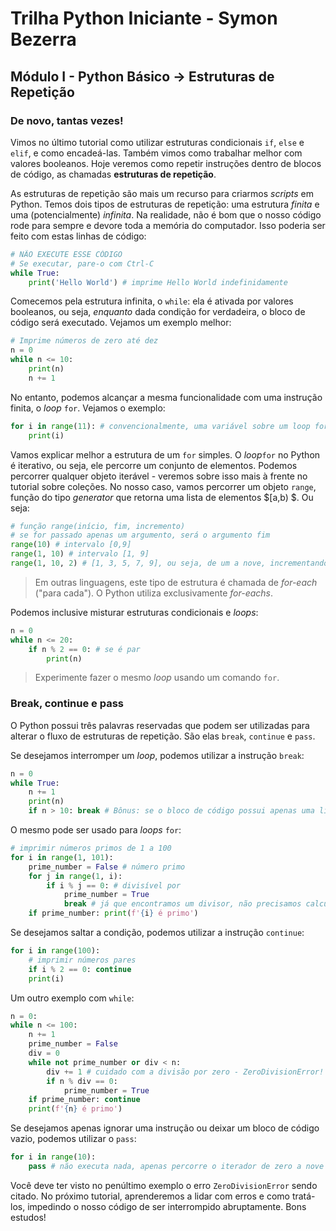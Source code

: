 # Trilha Python Iniciante - Symon Bezerra
## Módulo I - Python Básico → Estruturas de Repetição

### De novo, tantas vezes!

Vimos no último tutorial como utilizar estruturas condicionais `if`, `else` e `elif`, e como encadeá-las. Também vimos como trabalhar melhor com valores booleanos. Hoje veremos como repetir instruções dentro de blocos de código, as chamadas **estruturas de repetição**.

As estruturas de repetição são mais um recurso para criarmos *scripts* em Python. Temos dois tipos de estruturas de repetição: uma estrutura *finita* e uma (potencialmente) *infinita*. Na realidade, não é bom que o nosso código rode para sempre e devore toda a memória do computador. Isso poderia ser feito com estas linhas de código:

```python
# NÃO EXECUTE ESSE CÓDIGO
# Se executar, pare-o com Ctrl-C
while True:
    print('Hello World') # imprime Hello World indefinidamente
```

Comecemos pela estrutura infinita, o `while`: ela é ativada por valores booleanos, ou seja, *enquanto* dada condição for verdadeira, o bloco de código será executado. Vejamos um exemplo melhor:

```python
# Imprime números de zero até dez
n = 0
while n <= 10:
    print(n)
    n += 1
```

No entanto, podemos alcançar a mesma funcionalidade com uma instrução finita, o *loop* `for`. Vejamos o exemplo:

```python
for i in range(11): # convencionalmente, uma variável sobre um loop for é chamado de `i` (de iterativo)
    print(i)
```

Vamos explicar melhor a estrutura de um `for` simples. O *loop*`for` no Python é iterativo, ou seja, ele percorre um conjunto de elementos. Podemos percorrer qualquer objeto iterável - veremos sobre isso mais à frente no tutorial sobre coleções. No nosso caso, vamos percorrer um objeto `range`, função do tipo *generator* que retorna uma lista de elementos $[a,b) $. Ou seja:

```python
# função range(início, fim, incremento)
# se for passado apenas um argumento, será o argumento fim
range(10) # intervalo [0,9]
range(1, 10) # intervalo [1, 9]
range(1, 10, 2) # [1, 3, 5, 7, 9], ou seja, de um a nove, incrementando de dois em dois
```

> Em outras linguagens, este tipo de estrutura é chamada de *for-each* ("para cada"). O Python utiliza exclusivamente *for-eachs*.

Podemos inclusive misturar estruturas condicionais e *loops*:
```python
n = 0
while n <= 20:
    if n % 2 == 0: # se é par
        print(n)
```

> Experimente fazer o mesmo *loop* usando um comando `for`.

### Break, continue e pass

O Python possui três palavras reservadas que podem ser utilizadas para alterar o fluxo de estruturas de repetição. São elas `break`, `continue` e `pass`.

Se desejamos interromper um *loop*, podemos utilizar a instrução `break`:

```python
n = 0
while True:
    n += 1
    print(n)
    if n > 10: break # Bônus: se o bloco de código possui apenas uma linha, podemos escrevê-lo na mesma linha
```

O mesmo pode ser usado para *loops* `for`:

```python
# imprimir números primos de 1 a 100
for i in range(1, 101):
    prime_number = False # número primo
    for j in range(1, i):
        if i % j == 0: # divisível por
            prime_number = True
            break # já que encontramos um divisor, não precisamos calcular os restantes
    if prime_number: print(f'{i} é primo')
```

Se desejamos saltar a condição, podemos utilizar a instrução `continue`:

```python
for i in range(100):
    # imprimir números pares
    if i % 2 == 0: continue
    print(i)
```

Um outro exemplo com `while`:

```python
n = 0:
while n <= 100:
    n += 1
    prime_number = False
    div = 0
    while not prime_number or div < n:
        div += 1 # cuidado com a divisão por zero - ZeroDivisionError!
        if n % div == 0:
            prime_number = True
    if prime_number: continue
    print(f'{n} é primo')
```

Se desejamos apenas ignorar uma instrução ou deixar um bloco de código vazio, podemos utilizar o `pass`:

```python
for i in range(10):
    pass # não executa nada, apenas percorre o iterador de zero a nove
```

Você deve ter visto no penúltimo exemplo o erro `ZeroDivisionError` sendo citado. No próximo tutorial, aprenderemos a lidar com erros e como tratá-los, impedindo o nosso código de ser interrompido abruptamente. Bons estudos!